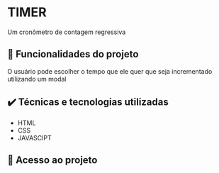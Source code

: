   
# TIMER 

Um cronômetro de contagem regressiva 

## 🔨 Funcionalidades do projeto

O usuário pode escolher o tempo que ele quer que seja incrementado utilizando um modal

## ✔️ Técnicas e tecnologias utilizadas

- HTML
- CSS
- JAVASCIPT

## 📁 Acesso ao projeto

